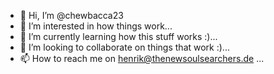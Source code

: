 - 👋 Hi, I’m @chewbacca23
- 👀 I’m interested in how things work...
- 🌱 I’m currently learning how this stuff works :)...
- 💞️ I’m looking to collaborate on things that work :)...
- 📫 How to reach me on henrik@thenewsoulsearchers.de ...

<!---
chewbacca23/chewbacca23  a ✨ special ✨ repository because its `README.md` (this file) appears on your GitHub profile.
You can click the Preview link to take a look at your changes.
--->
